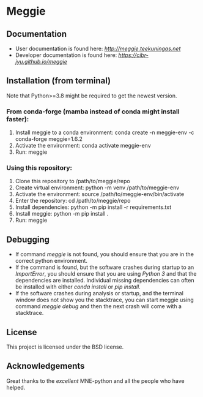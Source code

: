 # Meggie

## Documentation

* User documentation is found here: *http://meggie.teekuningas.net*
* Developer documentation is found here: *https://cibr-jyu.github.io/meggie*

[//]: # (Hello)

## Installation (from terminal)

Note that Python>=3.8 might be required to get the newest version.

### From conda-forge (mamba instead of conda might install faster):

1. Install meggie to a conda environment: conda create -n meggie-env -c conda-forge meggie=1.6.2
1. Activate the environment: conda activate meggie-env
1. Run: meggie

### Using this repository:

1. Clone this repository to /path/to/meggie/repo
1. Create virtual environment: python -m venv /path/to/meggie-env
1. Activate the environment: source /path/to/meggie-env/bin/activate
1. Enter the repository: cd /path/to/meggie/repo
1. Install dependencies: python -m pip install -r requirements.txt
1. Install meggie: python -m pip install .
1. Run: meggie

[//]: # (Hello)

## Debugging

* If command *meggie* is not found, you should ensure that you are in the correct python environment.
* If the command is found, but the software crashes during startup to an *ImportError*, you should ensure that you are using *Python 3* and that the dependencies are installed. Individual missing dependencies can often be installed with either *conda install* or *pip install*.
* If the software crashes during analysis or startup, and the terminal window does not show you the stacktrace, you can start meggie using command *meggie debug* and then the next crash will come with a stacktrace.

[//]: # (Hello)

## License

This project is licensed under the BSD license.

[//]: # (Hello)

## Acknowledgements

Great thanks to the *excellent* MNE-python and all the people who have helped.
